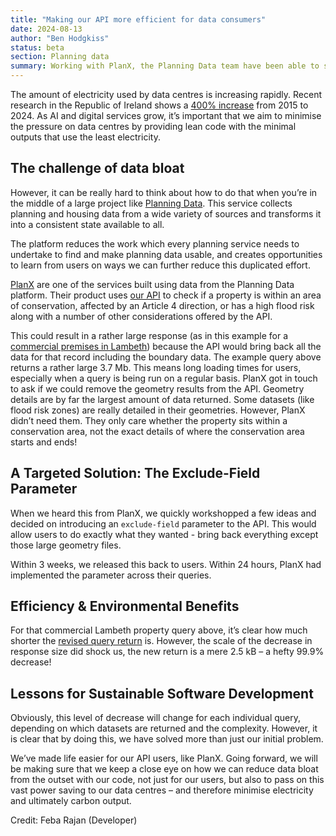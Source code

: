 ```yaml
---
title: "Making our API more efficient for data consumers"
date: 2024-08-13
author: "Ben Hodgkiss"
status: beta
section: Planning data
summary: Working with PlanX, the Planning Data team have been able to streamline our API to boost efficiency and reduce energy.
---
```


The amount of electricity used by data centres is increasing rapidly. Recent research in the Republic of Ireland shows a [400% increase](https://datacentremagazine.com/critical-environments/power-hungry-data-centres-put-pressure-on-irelands-grid) from 2015 to 2024. As AI and digital services grow, it’s important that we aim to minimise the pressure on data centres by providing lean code with the minimal outputs that use the least electricity.


## The challenge of data bloat

However, it can be really hard to think about how to do that when you’re in the middle of a large project like [Planning Data](https://www.planning.data.gov.uk/about/). This service collects planning and housing data from a wide variety of sources and transforms it into a consistent state available to all. 

The platform reduces the work which every planning service needs to undertake to find and make planning data usable, and creates opportunities to learn from users on ways we can further reduce this duplicated effort.

[PlanX](https://www.planx.uk/) are one of the services built using data from the Planning Data platform. Their product uses [our API](https://www.planning.data.gov.uk/docs) to check if a property is within an area of conservation, affected by an Article 4 direction, or has a high flood risk along with a number of other considerations offered by the API.

This could result in a rather large response (as in this example for a [commercial premises in Lambeth](https://www.planning.data.gov.uk/entity.json?entries=current&geometry=MULTIPOLYGON+%28%28%28-0.12093+51.492328%2C+-0.120915+51.492299%2C+-0.11981+51.492079%2C+-0.119785+51.49208%2C+-0.119585+51.492034%2C+-0.119537+51.492132%2C+-0.119409+51.492204%2C+-0.12047+51.492409%2C+-0.120465+51.49242%2C+-0.120554+51.492439%2C+-0.120762+51.492512%2C+-0.12093+51.492328%29%29%29&geometry_relation=intersects&limit=100&dataset=article-4-direction-area&dataset=central-activities-zone&dataset=brownfield-land&dataset=brownfield-site&dataset=area-of-outstanding-natural-beauty&dataset=conservation-area&dataset=green-belt&dataset=national-park&dataset=world-heritage-site&dataset=world-heritage-site-buffer-zone&dataset=flood-risk-zone&dataset=listed-building&dataset=listed-building-outline&dataset=scheduled-monument&dataset=ancient-woodland&dataset=ramsar&dataset=special-area-of-conservation&dataset=special-protection-area&dataset=site-of-special-scientific-interest&dataset=park-and-garden&dataset=tree&dataset=tree-preservation-order&dataset=tree-preservation-zone)) because the API would bring back all the data for that record including the boundary data. The example query above returns a rather large 3.7 Mb. This means long loading times for users, especially when a query is being run on a regular basis. PlanX got in touch to ask if we could remove the geometry results from the API. Geometry details are by far the largest amount of data returned. Some datasets (like flood risk zones) are really detailed in their geometries. However, PlanX didn’t need them. They only care whether the property sits within a conservation area, not the exact details of where the conservation area starts and ends!


## A Targeted Solution: The Exclude-Field Parameter

When we heard this from PlanX, we quickly workshopped a few ideas and decided on introducing an `exclude-field` parameter to the API. This would allow users to do exactly what they wanted - bring back everything except those large geometry files.

Within 3 weeks, we released this back to users. Within 24 hours, PlanX had implemented the parameter across their queries.


## Efficiency & Environmental Benefits

For that commercial Lambeth property query above, it’s clear how much shorter the [revised query return](https://www.planning.data.gov.uk/entity.json?entries=current&geometry=MULTIPOLYGON+%28%28%28-0.12093+51.492328%2C+-0.120915+51.492299%2C+-0.11981+51.492079%2C+-0.119785+51.49208%2C+-0.119585+51.492034%2C+-0.119537+51.492132%2C+-0.119409+51.492204%2C+-0.12047+51.492409%2C+-0.120465+51.49242%2C+-0.120554+51.492439%2C+-0.120762+51.492512%2C+-0.12093+51.492328%29%29%29&geometry_relation=intersects&limit=100&dataset=article-4-direction-area&dataset=central-activities-zone&dataset=brownfield-land&dataset=brownfield-site&dataset=area-of-outstanding-natural-beauty&dataset=conservation-area&dataset=green-belt&dataset=national-park&dataset=world-heritage-site&dataset=world-heritage-site-buffer-zone&dataset=flood-risk-zone&dataset=listed-building&dataset=listed-building-outline&dataset=scheduled-monument&dataset=ancient-woodland&dataset=ramsar&dataset=special-area-of-conservation&dataset=special-protection-area&dataset=site-of-special-scientific-interest&dataset=park-and-garden&dataset=tree&dataset=tree-preservation-order&dataset=tree-preservation-zone&exclude_field=geometry,point) is. However, the scale of the decrease in response size did shock us, the new return is a mere 2.5 kB – a hefty 99.9% decrease!


## Lessons for Sustainable Software Development

Obviously, this level of decrease will change for each individual query, depending on which datasets are returned and the complexity. However, it is clear that by doing this, we have solved more than just our initial problem.

We’ve made life easier for our API users, like PlanX. Going forward, we will be making sure that we keep a close eye on how we can reduce data bloat from the outset with our code, not just for our users, but also to pass on this vast power saving to our data centres – and therefore minimise electricity and ultimately carbon output.

Credit: Feba Rajan (Developer) 
